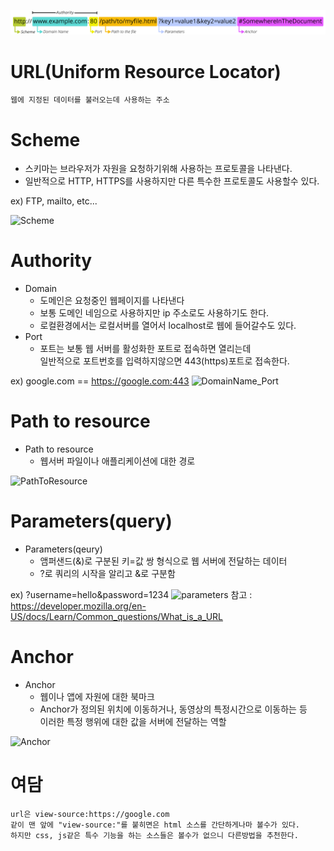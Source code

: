 ![url](./img/url.png)
# URL(Uniform Resource Locator)

    웹에 지정된 데이터를 불러오는데 사용하는 주소
 

# Scheme

* 스키마는 브라우저가 자원을 요청하기위해 사용하는 프로토콜을 나타낸다.
* 일반적으로 HTTP, HTTPS를 사용하지만 다른 특수한 프로토콜도 사용할수 있다.

ex) FTP, mailto, etc...

![Scheme](https://developer.mozilla.org/en-US/docs/Learn/Common_questions/What_is_a_URL/mdn-url-protocol@x2_update.png)


# Authority

* Domain
    * 도메인은 요청중인 웹페이지를 나타낸다
    * 보통 도메인 네임으로 사용하지만 ip 주소로도 사용하기도 한다.
    * 로컬환경에서는 로컬서버를 열어서 localhost로 웹에 들어갈수도 있다.
* Port
    * 포트는 보통 웹 서버를 활성화한 포트로 접속하면 열리는데<br/>
    일반적으로 포트번호를 입력하지않으면 443(https)포트로 접속한다.

ex) google.com == https://google.com:443
![DomainName_Port](https://developer.mozilla.org/en-US/docs/Learn/Common_questions/What_is_a_URL/mdn-url-authority.png)

# Path to resource 

* Path to resource
    * 웹서버 파일이나 애플리케이션에 대한 경로

![PathToResource](https://developer.mozilla.org/en-US/docs/Learn/Common_questions/What_is_a_URL/mdn-url-path@x2.png)

# Parameters(query)
* Parameters(qeury)
    * 앰퍼샌드(&)로 구분된 키=값 쌍 형식으로 웹 서버에 전달하는 데이터
    * ?로 쿼리의 시작을 알리고 &로 구분함

ex) ?username=hello&password=1234
![parameters](https://developer.mozilla.org/en-US/docs/Learn/Common_questions/What_is_a_URL/mdn-url-parameters@x2.png)
참고 : https://developer.mozilla.org/en-US/docs/Learn/Common_questions/What_is_a_URL

# Anchor

* Anchor
    * 웹이나 앱에 자원에 대한 북마크
    * Anchor가 정의된 위치에 이동하거나, 동영상의 특정시간으로 이동하는 등<br/> 이러한 특정 행위에 대한 값을 서버에 전달하는 역할

![Anchor](https://developer.mozilla.org/en-US/docs/Learn/Common_questions/What_is_a_URL/mdn-url-anchor@x2.png)

# 여담

    url은 view-source:https://google.com
    같이 맨 앞에 "view-source:"를 붙히면은 html 소스를 간단하게나마 볼수가 있다.
    하지만 css, js같은 특수 기능을 하는 소스들은 볼수가 없으니 다른방법을 추천한다.